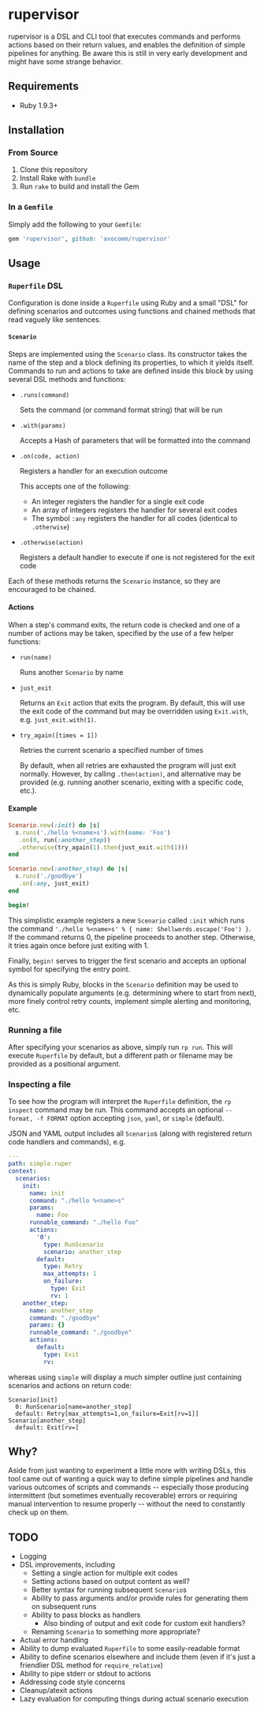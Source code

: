 # rupervisor

rupervisor is a DSL and CLI tool that executes commands and performs
actions based on their return values, and enables the definition of
simple pipelines for anything. Be aware this is still in very early
development and might have some strange behavior.

## Requirements

- Ruby 1.9.3+

## Installation

### From Source

1. Clone this repository
2. Install Rake with `bundle`
3. Run `rake` to build and install the Gem

### In a `Gemfile`

Simply add the following to your `Gemfile`:

``` ruby
gem 'rupervisor', github: 'axocomm/rupervisor'
```

## Usage

### `Ruperfile` DSL

Configuration is done inside a `Ruperfile` using Ruby and a small
"DSL" for defining scenarios and outcomes using functions and chained
methods that read vaguely like sentences.

#### `Scenario`

Steps are implemented using the `Scenario` class. Its constructor
takes the name of the step and a block defining its properties, to
which it yields itself. Commands to run and actions to take are
defined inside this block by using several DSL methods and functions:

- `.runs(command)`

    Sets the command (or command format string) that will be run

- `.with(params)`

    Accepts a Hash of parameters that will be formatted into the
    command

- `.on(code, action)`

    Registers a handler for an execution outcome

    This accepts one of the following:

    - An integer registers the handler for a single exit code
    - An array of integers registers the handler for several exit
      codes
    - The symbol `:any` registers the handler for all codes (identical
      to `.otherwise`)

- `.otherwise(action)`

    Registers a default handler to execute if one is not registered
    for the exit code

Each of these methods returns the `Scenario` instance, so they are
encouraged to be chained.

#### Actions

When a step's command exits, the return code is checked and one of a
number of actions may be taken, specified by the use of a few helper
functions:

- `run(name)`

    Runs another `Scenario` by name

- `just_exit`

    Returns an `Exit` action that exits the program. By default, this
    will use the exit code of the command but may be overridden using
    `Exit.with`, e.g. `just_exit.with(1)`.

- `try_again([times = 1])`

    Retries the current scenario a specified number of times

    By default, when all retries are exhausted the program will just
    exit normally. However, by calling `.then(action)`, and
    alternative may be provided (e.g. running another scenario,
    exiting with a specific code, etc.).

#### Example

``` ruby
Scenario.new(:init) do |s|
  s.runs('./hello %<name>s').with(name: 'Foo')
   .on(0, run(:another_step))
   .otherwise(try_again(1).then(just_exit.with(1)))
end

Scenario.new(:another_step) do |s|
  s.runs('./goodbye')
   .on(:any, just_exit)
end

begin!
```

This simplistic example registers a new `Scenario` called `:init`
which runs the command `'./hello %<name>s' % { name:
Shellwords.escape('Foo') }`. If the command returns 0, the pipeline
proceeds to another step. Otherwise, it tries again once before just
exiting with 1.

Finally, `begin!` serves to trigger the first scenario and accepts an
optional symbol for specifying the entry point.

As this is simply Ruby, blocks in the `Scenario` definition may be
used to dynamically populate arguments (e.g. determining where to
start from next), more finely control retry counts, implement simple
alerting and monitoring, etc.

### Running a file

After specifying your scenarios as above, simply run `rp run`. This
will execute `Ruperfile` by default, but a different path or filename
may be provided as a positional argument.

### Inspecting a file

To see how the program will interpret the `Ruperfile` definition, the
`rp inspect` command may be run. This command accepts an optional
`--format, -f FORMAT` option accepting `json`, `yaml`, or `simple`
(default).

JSON and YAML output includes all `Scenario`s (along with registered
return code handlers and commands), e.g.

``` yaml
---
path: simple.ruper
context:
  scenarios:
    init:
      name: init
      command: "./hello %<name>s"
      params:
        name: Foo
      runnable_command: "./hello Foo"
      actions:
        '0':
          type: RunScenario
          scenario: another_step
        default:
          type: Retry
          max_attempts: 1
          on_failure:
            type: Exit
            rv: 1
    another_step:
      name: another_step
      command: "./goodbye"
      params: {}
      runnable_command: "./goodbye"
      actions:
        default:
          type: Exit
          rv:
```

whereas using `simple` will display a much simpler outline just
containing scenarios and actions on return code:

```
Scenario[init]
  0: RunScenario[name=another_step]
  default: Retry[max_attempts=1,on_failure=Exit[rv=1]]
Scenario[another_step]
  default: Exit[rv=]
```

## Why?

Aside from just wanting to experiment a little more with writing DSLs,
this tool came out of wanting a quick way to define simple pipelines
and handle various outcomes of scripts and commands -- especially
those producing intermittent (but sometimes eventually recoverable)
errors or requiring manual intervention to resume properly -- without
the need to constantly check up on them.

## TODO

- Logging
- DSL improvements, including
    - Setting a single action for multiple exit codes
    - Setting actions based on output content as well?
    - Better syntax for running subsequent `Scenario`s
    - Ability to pass arguments and/or provide rules for generating
      them on subsequent runs
    - Ability to pass blocks as handlers
      - Also binding of output and exit code for custom exit handlers?
    - Renaming `Scenario` to something more appropriate?
- Actual error handling
- Ability to dump evaluated `Ruperfile` to some easily-readable format
- Ability to define scenarios elsewhere and include them (even if it's
  just a friendlier DSL method for `require_relative`)
- Ability to pipe stderr or stdout to actions
- Addressing code style concerns
- Cleanup/atexit actions
- Lazy evaluation for computing things during actual scenario
  execution
